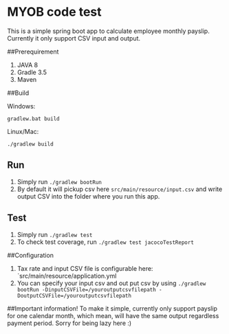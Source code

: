 MYOB code test
======
This is a simple spring boot app to calculate employee monthly payslip. Currently it only support CSV input and output.

##Prerequirement
1. JAVA 8
2. Gradle 3.5
3. Maven

##Build

Windows:

`gradlew.bat build`

Linux/Mac:

`./gradlew build`


## Run
1. Simply run `./gradlew bootRun`
4. By default it will pickup csv here `src/main/resource/input.csv` and write output CSV into the folder where you run this app.

## Test
1. Simply run `./gradlew test` 
2. To check test coverage, run `./gradlew test jacocoTestReport`

##Configuration
1. Tax rate and input CSV file is configurable here: `src/main/resource/application.yml
2. You can specify your input csv and out put csv by using `./gradlew bootRun -DinputCSVFile=/youroutputcsvfilepath -DoutputCSVFile=/youroutputcsvfilepath`

##Important information!
To make it simple, currently only support payslip for one calendar month, which mean, will have the same output regardless payment period. Sorry for being lazy here :)


